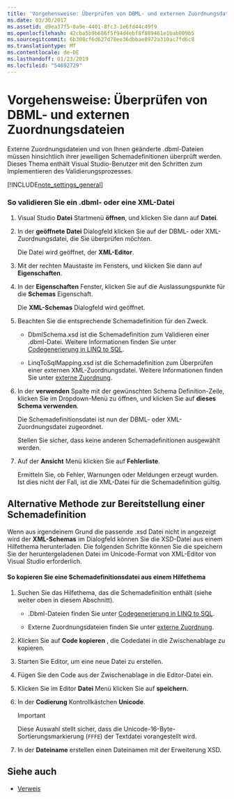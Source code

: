 ```yaml
---
title: 'Vorgehensweise: Überprüfen von DBML- und externen Zuordnungsdateien'
ms.date: 03/30/2017
ms.assetid: d9ea37f5-0a9e-4401-8fc3-1e6fd44c49f9
ms.openlocfilehash: 42cba5b9b686f5f94d4ebf8f889461e1bab009b5
ms.sourcegitcommit: 6b308cf6d627d78ee36dbbae8972a310ac7fd6c8
ms.translationtype: MT
ms.contentlocale: de-DE
ms.lasthandoff: 01/23/2019
ms.locfileid: "54692729"
---
```

# <a name="how-to-validate-dbml-and-external-mapping-files"></a>Vorgehensweise: Überprüfen von DBML- und externen Zuordnungsdateien
Externe Zuordnungsdateien und von Ihnen geänderte .dbml-Dateien müssen hinsichtlich ihrer jeweiligen Schemadefinitionen überprüft werden. Dieses Thema enthält Visual Studio-Benutzer mit den Schritten zum Implementieren des Validierungsprozesses.  
  
 [!INCLUDE[note_settings_general](../../../../../../includes/note-settings-general-md.md)]  
  
### <a name="to-validate-a-dbml-or-xml-file"></a>So validieren Sie ein .dbml- oder eine XML-Datei  
  
1.  Visual Studio **Datei** Startmenü **öffnen**, und klicken Sie dann auf **Datei**.  
  
2.  In der **geöffnete Datei** Dialogfeld klicken Sie auf der DBML- oder XML-Zuordnungsdatei, die Sie überprüfen möchten.  
  
     Die Datei wird geöffnet, der **XML-Editor**.  
  
3.  Mit der rechten Maustaste im Fensters, und klicken Sie dann auf **Eigenschaften**.  
  
4.  In der **Eigenschaften** Fenster, klicken Sie auf die Auslassungspunkte für die **Schemas** Eigenschaft.  
  
     Die **XML-Schemas** Dialogfeld wird geöffnet.  
  
5.  Beachten Sie die entsprechende Schemadefinition für den Zweck.  
  
    -   DbmlSchema.xsd ist die Schemadefinition zum Validieren einer .dbml-Datei. Weitere Informationen finden Sie unter [Codegenerierung in LINQ to SQL](../../../../../../docs/framework/data/adonet/sql/linq/code-generation-in-linq-to-sql.md).  
  
    -   LinqToSqlMapping.xsd ist die Schemadefinition zum Überprüfen einer externen XML-Zuordnungsdatei. Weitere Informationen finden Sie unter [externe Zuordnung](../../../../../../docs/framework/data/adonet/sql/linq/external-mapping.md).  
  
6.  In der **verwenden** Spalte mit der gewünschten Schema Definition-Zeile, klicken Sie im Dropdown-Menü zu öffnen, und klicken Sie auf **dieses Schema verwenden**.  
  
     Die Schemadefinitionsdatei ist nun der DBML- oder XML-Zuordnungsdatei zugeordnet.  
  
     Stellen Sie sicher, dass keine anderen Schemadefinitionen ausgewählt werden.  
  
7.  Auf der **Ansicht** Menü klicken Sie auf **Fehlerliste**.  
  
     Ermitteln Sie, ob Fehler, Warnungen oder Meldungen erzeugt wurden. Ist dies nicht der Fall, ist die XML-Datei für die Schemadefinition gültig.  
  
## <a name="alternate-method-for-supplying-schema-definition"></a>Alternative Methode zur Bereitstellung einer Schemadefinition  
 Wenn aus irgendeinem Grund die passende .xsd Datei nicht in angezeigt wird der **XML-Schemas** im Dialogfeld können Sie die XSD-Datei aus einem Hilfethema herunterladen. Die folgenden Schritte können Sie die speichern Sie der heruntergeladenen Datei im Unicode-Format von XML-Editor von Visual Studio erforderlich.  
  
#### <a name="to-copy-a-schema-definition-file-from-a-help-topic"></a>So kopieren Sie eine Schemadefinitionsdatei aus einem Hilfethema  
  
1.  Suchen Sie das Hilfethema, das die Schemadefinition enthält (siehe weiter oben in diesem Abschnitt).  
  
    -   .Dbml-Dateien finden Sie unter [Codegenerierung in LINQ to SQL](../../../../../../docs/framework/data/adonet/sql/linq/code-generation-in-linq-to-sql.md).  
  
    -   Externe Zuordnungsdateien finden Sie unter [externe Zuordnung](../../../../../../docs/framework/data/adonet/sql/linq/external-mapping.md).  
  
2.  Klicken Sie auf **Code kopieren** , die Codedatei in die Zwischenablage zu kopieren.  
  
3.  Starten Sie Editor, um eine neue Datei zu erstellen.  
  
4.  Fügen Sie den Code aus der Zwischenablage in die Editor-Datei ein.  
  
5.  Klicken Sie im Editor **Datei** Menü klicken Sie auf **speichern**.  
  
6.  In der **Codierung** Kontrollkästchen **Unicode**.  
  
    > [!IMPORTANT]
    >  Diese Auswahl stellt sicher, dass die Unicode-16-Byte-Sortierungsmarkierung (`FFFE`) der Textdatei vorangestellt wird.  
  
7.  In der **Dateiname** erstellen einen Dateinamen mit der Erweiterung XSD.  
  
## <a name="see-also"></a>Siehe auch
- [Verweis](../../../../../../docs/framework/data/adonet/sql/linq/reference.md)
